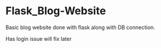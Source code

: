 # Flask_Blog-Website
Basic blog website done with flask along with DB connection.

Has login issue will fix later
